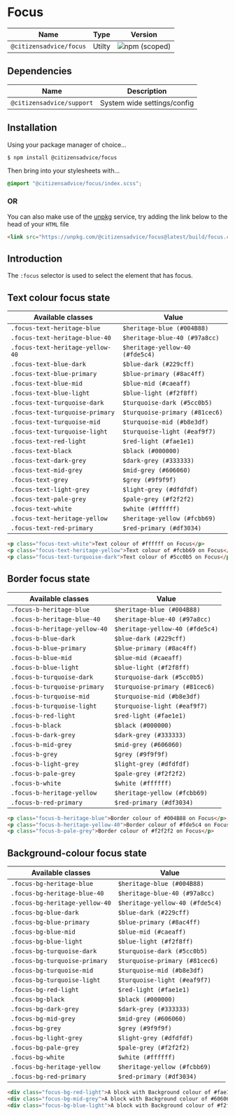 # Focus

| Name                    | Type   | Version                                                                 |
|-------------------------|--------|-------------------------------------------------------------------------|
| `@citizensadvice/focus` | Utilty | ![npm (scoped)](https://img.shields.io/npm/v/@citizensadvice/focus.svg) |

## Dependencies

| Name                      | Description                 |
|---------------------------|-----------------------------|
| `@citizensadvice/support` | System wide settings/config |

## Installation

Using your package manager of choice...

```shell
$ npm install @citizensadvice/focus
```

Then bring into your stylesheets with...

```scss
@import "@citizensadvice/focus/index.scss";
```

### OR

You can also make use of the [unpkg](https://unpkg.com) service, try adding the link below to the head of your `HTML` file

```html
<link src="https://unpkg.com/@citizensadvice/focus@latest/build/focus.css" />
```

## Introduction

The `:focus` selector is used to select the element that has focus.

## Text colour focus state

| Available classes                | Value                           |
|----------------------------------|---------------------------------|
| `.focus-text-heritage-blue`      | `$heritage-blue (#004B88)`      |
| `.focus-text-heritage-blue-40`   | `$heritage-blue-40 (#97a8cc)`   |
| `.focus-text-heritage-yellow-40` | `$heritage-yellow-40 (#fde5c4)` |
| `.focus-text-blue-dark`          | `$blue-dark (#229cff)`          |
| `.focus-text-blue-primary`       | `$blue-primary (#8ac4ff)`       |
| `.focus-text-blue-mid`           | `$blue-mid (#caeaff)`           |
| `.focus-text-blue-light`         | `$blue-light (#f2f8ff)`         |
| `.focus-text-turquoise-dark`     | `$turquoise-dark (#5cc0b5)`     |
| `.focus-text-turquoise-primary`  | `$turquoise-primary (#81cec6)`  |
| `.focus-text-turquoise-mid`      | `$turquoise-mid (#b8e3df)`      |
| `.focus-text-turquoise-light`    | `$turquoise-light (#eaf9f7)`    |
| `.focus-text-red-light`          | `$red-light (#fae1e1)`          |
| `.focus-text-black`              | `$black (#000000)`              |
| `.focus-text-dark-grey`          | `$dark-grey (#333333)`          |
| `.focus-text-mid-grey`           | `$mid-grey (#606060)`           |
| `.focus-text-grey`               | `$grey (#9f9f9f)`               |
| `.focus-text-light-grey`         | `$light-grey (#dfdfdf)`         |
| `.focus-text-pale-grey`          | `$pale-grey (#f2f2f2)`          |
| `.focus-text-white`              | `$white (#ffffff)`              |
| `.focus-text-heritage-yellow`    | `$heritage-yellow (#fcbb69)`    |
| `.focus-text-red-primary`        | `$red-primary (#df3034)`        |

```html
<p class="focus-text-white">Text colour of #ffffff on Focus</p>
<p class="focus-text-heritage-yellow">Text colour of #fcbb69 on Focus</p>
<p class="focus-text-turquoise-dark">Text colour of #5cc0b5 on Focus</p>
```

## Border focus state

| Available classes             | Value                           |
|-------------------------------|---------------------------------|
| `.focus-b-heritage-blue`      | `$heritage-blue (#004B88)`      |
| `.focus-b-heritage-blue-40`   | `$heritage-blue-40 (#97a8cc)`   |
| `.focus-b-heritage-yellow-40` | `$heritage-yellow-40 (#fde5c4)` |
| `.focus-b-blue-dark`          | `$blue-dark (#229cff)`          |
| `.focus-b-blue-primary`       | `$blue-primary (#8ac4ff)`       |
| `.focus-b-blue-mid`           | `$blue-mid (#caeaff)`           |
| `.focus-b-blue-light`         | `$blue-light (#f2f8ff)`         |
| `.focus-b-turquoise-dark`     | `$turquoise-dark (#5cc0b5)`     |
| `.focus-b-turquoise-primary`  | `$turquoise-primary (#81cec6)`  |
| `.focus-b-turquoise-mid`      | `$turquoise-mid (#b8e3df)`      |
| `.focus-b-turquoise-light`    | `$turquoise-light (#eaf9f7)`    |
| `.focus-b-red-light`          | `$red-light (#fae1e1)`          |
| `.focus-b-black`              | `$black (#000000)`              |
| `.focus-b-dark-grey`          | `$dark-grey (#333333)`          |
| `.focus-b-mid-grey`           | `$mid-grey (#606060)`           |
| `.focus-b-grey`               | `$grey (#9f9f9f)`               |
| `.focus-b-light-grey`         | `$light-grey (#dfdfdf)`         |
| `.focus-b-pale-grey`          | `$pale-grey (#f2f2f2)`          |
| `.focus-b-white`              | `$white (#ffffff)`              |
| `.focus-b-heritage-yellow`    | `$heritage-yellow (#fcbb69)`    |
| `.focus-b-red-primary`        | `$red-primary (#df3034)`        |

```html
<p class="focus-b-heritage-blue">Border colour of #004B88 on Focus</p>
<p class="focus-b-heritage-yellow-40">Border colour of #fde5c4 on Focus</p>
<p class="focus-b-pale-grey">Border colour of #f2f2f2 on Focus</p>
```

## Background-colour focus state

| Available classes              | Value                           |
|--------------------------------|---------------------------------|
| `.focus-bg-heritage-blue`      | `$heritage-blue (#004B88)`      |
| `.focus-bg-heritage-blue-40`   | `$heritage-blue-40 (#97a8cc)`   |
| `.focus-bg-heritage-yellow-40` | `$heritage-yellow-40 (#fde5c4)` |
| `.focus-bg-blue-dark`          | `$blue-dark (#229cff)`          |
| `.focus-bg-blue-primary`       | `$blue-primary (#8ac4ff)`       |
| `.focus-bg-blue-mid`           | `$blue-mid (#caeaff)`           |
| `.focus-bg-blue-light`         | `$blue-light (#f2f8ff)`         |
| `.focus-bg-turquoise-dark`     | `$turquoise-dark (#5cc0b5)`     |
| `.focus-bg-turquoise-primary`  | `$turquoise-primary (#81cec6)`  |
| `.focus-bg-turquoise-mid`      | `$turquoise-mid (#b8e3df)`      |
| `.focus-bg-turquoise-light`    | `$turquoise-light (#eaf9f7)`    |
| `.focus-bg-red-light`          | `$red-light (#fae1e1)`          |
| `.focus-bg-black`              | `$black (#000000)`              |
| `.focus-bg-dark-grey`          | `$dark-grey (#333333)`          |
| `.focus-bg-mid-grey`           | `$mid-grey (#606060)`           |
| `.focus-bg-grey`               | `$grey (#9f9f9f)`               |
| `.focus-bg-light-grey`         | `$light-grey (#dfdfdf)`         |
| `.focus-bg-pale-grey`          | `$pale-grey (#f2f2f2)`          |
| `.focus-bg-white`              | `$white (#ffffff)`              |
| `.focus-bg-heritage-yellow`    | `$heritage-yellow (#fcbb69)`    |
| `.focus-bg-red-primary`        | `$red-primary (#df3034)`        |

```html
<div class="focus-bg-red-light">A block with Background colour of #fae1e1 on Focus</div>
<div class="focus-bg-mid-grey">A block with Background colour of #606060 on Focus</div>
<div class="focus-bg-blue-light">A block with Background colour of #f2f8ff on Focus</div>
```